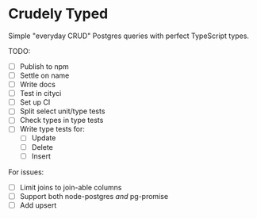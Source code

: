 # Crudely Typed

Simple "everyday CRUD" Postgres queries with perfect TypeScript types.

TODO:

- [ ] Publish to npm
- [ ] Settle on name
- [ ] Write docs
- [ ] Test in cityci
- [ ] Set up CI
- [ ] Split select unit/type tests
- [ ] Check types in type tests
- [ ] Write type tests for:
  - [ ] Update
  - [ ] Delete
  - [ ] Insert

For issues:

- [ ] Limit joins to join-able columns
- [ ] Support both node-postgres _and_ pg-promise
- [ ] Add upsert

